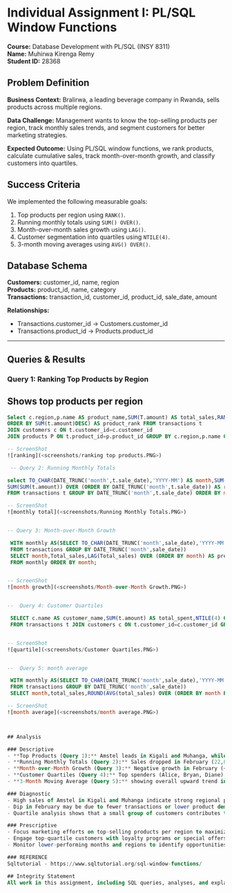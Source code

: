 # Individual Assignment I: PL/SQL Window Functions

**Course:** Database Development with PL/SQL (INSY 8311)  
**Name:** Muhirwa Kirenga Remy  
**Student ID:** 28368  



## Problem Definition
**Business Context:** Bralirwa, a leading beverage company in Rwanda, sells products across multiple regions.  

**Data Challenge:** Management wants to know the top-selling products per region, track monthly sales trends, and segment customers for better marketing strategies.  

**Expected Outcome:** Using PL/SQL window functions, we rank products, calculate cumulative sales, track month-over-month growth, and classify customers into quartiles.  



## Success Criteria
We implemented the following measurable goals:

1. Top products per region using `RANK()`.  
2. Running monthly totals using `SUM() OVER()`.  
3. Month-over-month sales growth using `LAG()`.  
4. Customer segmentation into quartiles using `NTILE(4)`.  
5. 3-month moving averages using `AVG() OVER()`.  


## Database Schema

 **Customers:** customer_id, name, region  
 **Products:** product_id, name, category  
**Transactions:** transaction_id, customer_id, product_id, sale_date, amount  

**Relationships:**
- Transactions.customer_id → Customers.customer_id  
- Transactions.product_id → Products.product_id  

---

## Queries & Results
### Query 1: Ranking Top Products by Region

 ## Shows top products per region
```sql
Select c.region,p.name AS product_name,SUM(T.amount) AS total_sales,RANK() OVER (PARTITION BY c.region 
ORDER BY SUM(t.amount)DESC) AS product_rank FROM transactions t 
JOIN customers c ON t.customer_id=c.customer_id
JOIN products P ON t.product_id=p.product_id GROUP BY c.region,p.name ORDER BY c.region, total_sales DESC;

-- ScreenShot
![ranking](<screenshots/ranking top products.PNG>)

 -- Query 2: Running Monthly Totals

select TO_CHAR(DATE_TRUNC('month',t.sale_date),'YYYY-MM') AS month,SUM(t.amount) AS monthly_sales,
SUM(SUM(t.amount)) OVER (ORDER BY DATE_TRUNC('month',t.sale_date)) AS running _total 
FROM transactions t GROUP BY DATE_TRUNC('month',t.sale_date) ORDER BY month;

-- ScreenShot
![monthly total](<screenshots/Running Monthly Totals.PNG>)


-- Query 3: Month-over-Month Growth

 WITH monthly AS(SELECT TO_CHAR(DATE_TRUNC('month',sale_date),'YYYY-MM') AS month,SUM(amount) AS Total_sales
 FROM transactions GROUP BY DATE_TRUNC('month',sale_date)) 
 SELECT month,Total_sales,LAG(Total_sales) OVER (ORDER BY month) AS previous_month,(Total_sales - LAG(total_sales) OVER (ORDER BY month)) AS growth 
 FROM monthly ORDER BY month;


-- ScreenShot
![month growth](<screenshots/Month-over-Month Growth.PNG>)


--  Query 4: Customer Quartiles 

 SELECT c.name AS customer_name,SUM(t.amount) AS total_spent,NTILE(4) OVER (ORDER BY SUM(t.amount)DESC) AS quartile 
 FROM transactions t JOIN customers c ON t.customer_id=c.customer_id GROUP BY c.customer_id,c.name ORDER BY total_spent DESC;


-- ScreenShot
![quartile](<screenshots/Customer Quartiles.PNG>)


--  Query 5: month average

 WITH monthly AS(SELECT TO_CHAR(DATE_TRUNC('month',sale_date),'YYYY-MM') as month,SUM(amount) AS total_sales 
 FROM transactions GROUP BY DATE_TRUNC('month',sale_date)) 
 SELECT month,total_sales,ROUND(AVG(total_sales) OVER (ORDER BY month ROWS BETWEEN 2 PRECEDING AND CURRENT ROW),2) AS moving_avg_month from monthly ORDER BY month;

-- ScreenShot
![month average](<screenshots/month average.PNG>)



## Analysis

### Descriptive
- **Top Products (Query 1):** Amstel leads in Kigali and Muhanga, while Beer dominates in Huye.  
- **Running Monthly Totals (Query 2):** Sales dropped in February (22,000) but surged in March (68,500), with a running total reaching 142,500.  
- **Month-over-Month Growth (Query 3):** Negative growth in February (~-57.7%), followed by strong recovery in March (~211.4%).  
- **Customer Quartiles (Query 4):** Top spenders (Alice, Bryan, Diane) fall in Quartile 1, contributing most of the revenue.  
- **3-Month Moving Average (Query 5):** showing overall upward trend in sales.

### Diagnostic
- High sales of Amstel in Kigali and Muhanga indicate strong regional preference.  
- Dip in February may be due to fewer transactions or lower product demand that month.  
- Quartile analysis shows that a small group of customers contributes the majority of revenue.

### Prescriptive
- Focus marketing efforts on top-selling products per region to maximize revenue.  
- Engage top-quartile customers with loyalty programs or special offers.  
- Monitor lower-performing months and regions to identify opportunities for growth.

### REFERENCE
Sqltutorial - https://www.sqltutorial.org/sql-window-functions/

## Integrity Statement
All work in this assignment, including SQL queries, analyses, and explanations, was completed by me. All results and interpretations are my own.
